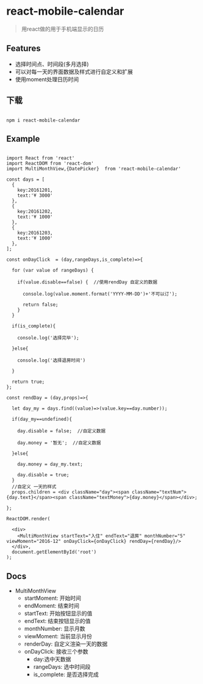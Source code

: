 # react-mobile-calendar
> 用react做的用于手机端显示的日历

## Features

* 选择时间点、时间段(多月选择)
* 可以对每一天的界面数据及样式进行自定义和扩展
* 使用moment处理日历时间

## 下载

```shell

npm i react-mobile-calendar

```

## Example

```shell

import React from 'react'
import ReactDOM from 'react-dom'
import MultiMonthView,{DatePicker}  from 'react-mobile-calendar'

const days = [
  {
    key:20161201,
    text:'¥ 3000'
  },
  {
    key:20161202,
    text:'¥ 1000'
  },
  {
    key:20161203,
    text:'¥ 1000'
  },
];

const onDayClick  = (day,rangeDays,is_complete)=>{
  
  for (var value of rangeDays) {
    
    if(value.disable==false) {  //使用rendDay 自定义的数据
      
      console.log(value.moment.format('YYYY-MM-DD')+'不可以订');
      
      return false;
    }
  }
  
  if(is_complete){
    
    console.log('选择完毕');
    
  }else{
    
    console.log('选择退房时间')
    
  }
  
  return true;
};

const rendDay = (day,props)=>{

  let day_my = days.find((value)=>(value.key==day.number));

  if(day_my==undefined){

    day.disable = false;  //自定义数据

    day.money = '暂无';  //自定义数据

  }else{

    day.money = day_my.text;

    day.disable = true;
  }
  //自定义 一天的样式
  props.children = <div className="day"><span className="textNum">{day.text}</span><span className="textMoney">{day.money}</span></div>;

};

ReactDOM.render(
  
  <div>
    <MultiMonthView startText="入住" endText="退房" monthNumber="5" viewMoment="2016-12" onDayClick={onDayClick} rendDay={rendDay}/>
  </div>,
  document.getElementById('root')
);

```

## Docs

* MultiMonthView
    * startMoment: 开始时间
    * endMoment: 结束时间
    * startText: 开始按钮显示的值
    * endText: 结束按钮显示的值
    * monthNumber: 显示月数
    * viewMoment: 当前显示月份
    * renderDay: 自定义渲染一天的数据
    * onDayClick: 接收三个参数
        * day:选中天数据
        * rangeDays: 选中时间段
        * is_complete: 是否选择完成
    




